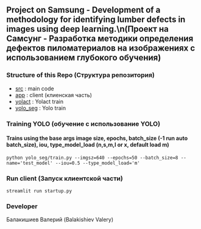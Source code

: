 ## Project on Samsung - Development of a methodology for identifying lumber defects in images using deep learning.\n(Проект на Самсунг - Разработка методики определения дефектов пиломатериалов на изображениях с использованием глубокого обучения)


### Structure of this Repo (Структура репозитория)
- [src](src) : main code
- [app](app) : client (клиенская часть)
- [yolact](yolact) : Yolact train
- [yolo_seg](yolo_seg) : Yolo train

### Training YOLO (обучение с использование YOLO)
#### Trains using the base args image size, epochs, batch_size (-1 run auto batch_size), iou, type_model_load (n,s,m,l or x, default load m)
```
python yolo_seg/train.py --imgsz=640 --epochs=50 --batch_size=8 --name='test_model' --iou=0.5 --type_model_load='m'
```

### Run client (Запуск клиентской части)
```
streamlit run startup.py
```

### Developer
Балакишиев Валерий (Balakishiev Valery)



